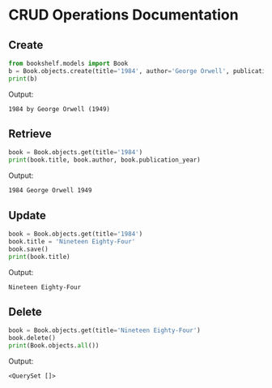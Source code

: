 # CRUD Operations Documentation

## Create
```python
from bookshelf.models import Book
b = Book.objects.create(title='1984', author='George Orwell', publication_year=1949)
print(b)
```
Output:
```
1984 by George Orwell (1949)
```

## Retrieve
```python
book = Book.objects.get(title='1984')
print(book.title, book.author, book.publication_year)
```
Output:
```
1984 George Orwell 1949
```

## Update
```python
book = Book.objects.get(title='1984')
book.title = 'Nineteen Eighty-Four'
book.save()
print(book.title)
```
Output:
```
Nineteen Eighty-Four
```

## Delete
```python
book = Book.objects.get(title='Nineteen Eighty-Four')
book.delete()
print(Book.objects.all())
```
Output:
```
<QuerySet []>
```
